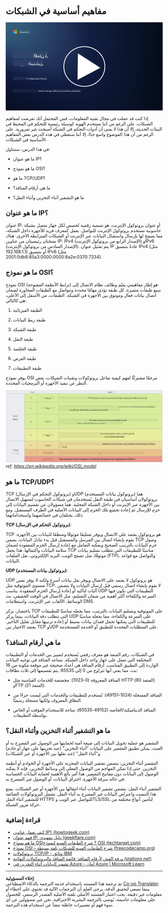 <!--
CO_OP_TRANSLATOR_METADATA:
{
  "original_hash": "252724eceeb183fb9018f88c5e1a3f0c",
  "translation_date": "2025-09-03T22:01:56+00:00",
  "source_file": "3.1 Networking key concepts.md",
  "language_code": "ar"
}
-->
# مفاهيم أساسية في الشبكات

[![شاهد الفيديو](../../translated_images/3-1_placeholder.4175b570caca311e2bfc7e19ab9e1f14144b17af49b128ea998c2a7211f49795.ar.png)](https://learn-video.azurefd.net/vod/player?id=1d8606a8-8357-4dae-8b8f-0a13c3fddd7a)

إذا كنت قد عملت في مجال تقنية المعلومات، فمن المحتمل أنك تعرضت لمفاهيم الشبكات. على الرغم من أننا نستخدم الهوية كوسيلة رئيسية للتحكم في المحيط في البيئات الحديثة، إلا أن هذا لا يعني أن أدوات التحكم في الشبكة أصبحت غير ضرورية. على الرغم من أن هذا الموضوع واسع جدًا، إلا أننا سنغطي في هذه الدرس بعض المفاهيم الأساسية في الشبكات.

في هذا الدرس، سنتناول:

- ما هو عنوان IP؟

- ما هو نموذج OSI؟

- ما هو TCP/UDP؟

- ما هي أرقام المنافذ؟

- ما هو التشفير أثناء التخزين وأثناء النقل؟

## ما هو عنوان IP؟

عنوان IP، أو عنوان بروتوكول الإنترنت، هو تسمية رقمية تُخصص لكل جهاز متصل بشبكة حاسوبية تستخدم بروتوكول الإنترنت للتواصل. يعمل كمعرف فريد للأجهزة داخل الشبكة، مما يسمح لها بإرسال واستقبال البيانات عبر الإنترنت أو الشبكات المترابطة الأخرى. هناك نسختان رئيسيتان من عناوين IP: IPv4 (الإصدار الرابع من بروتوكول الإنترنت) وIPv6 (الإصدار السادس من بروتوكول الإنترنت). يتم تمثيل عنوان IP عادةً بتنسيق IPv4 (مثل 192.168.1.1) أو بتنسيق IPv6 (مثل 2001:0db8:85a3:0000:0000:8a2e:0370:7334).

## ما هو نموذج OSI؟

نموذج OSI (ترابط الأنظمة المفتوحة) هو إطار مفاهيمي يقيّم وظائف نظام الاتصال إلى سبع طبقات متميزة. كل طبقة تؤدي مهامًا محددة وتتواصل مع الطبقات المجاورة لضمان اتصال بيانات فعال وموثوق بين الأجهزة في الشبكة. الطبقات، من الأسفل إلى الأعلى، هي كالتالي:

1. الطبقة الفيزيائية

2. طبقة ربط البيانات

3. طبقة الشبكة

4. طبقة النقل

5. طبقة الجلسة

6. طبقة العرض

7. طبقة التطبيقات

يوفر نموذج OSI مرجعًا مشتركًا لفهم كيفية تفاعل بروتوكولات وتقنيات الشبكات، بغض النظر عن تنفيذ الأجهزة أو البرمجيات المحددة.

![image](../../translated_images/osilayers.3489744e4715f50913c8f8cfe8deaccdcee6b0642bb18344496faed0abb58051.ar.png)
_ref: https://en.wikipedia.org/wiki/OSI_model_

## ما هو TCP/UDP؟

TCP (بروتوكول التحكم في الإرسال) وUDP (بروتوكول بيانات المستخدم) هما بروتوكولان أساسيان في طبقة النقل يُستخدمان في شبكات الحاسوب لتسهيل الاتصال بين الأجهزة عبر الإنترنت أو داخل الشبكة المحلية. هما مسؤولان عن تقسيم البيانات إلى حزم للإرسال ثم إعادة تجميع تلك الحزم إلى البيانات الأصلية في الطرف المستقبل. ومع ذلك، يختلفان في خصائصهما واستخداماتهما.

**TCP (بروتوكول التحكم في الإرسال)**:

TCP هو بروتوكول يعتمد على الاتصال ويوفر تسليمًا موثوقًا ومنظمًا للبيانات بين الأجهزة. يقوم بإنشاء اتصال بين المرسل والمستقبل قبل بدء تبادل البيانات. يضمن TCP وصول حزم البيانات بالترتيب الصحيح ويمكنه التعامل مع إعادة إرسال الحزم المفقودة لضمان سلامة البيانات واكتمالها. هذا يجعل TCP مناسبًا للتطبيقات التي تتطلب تسليم بيانات موثوقًا، مثل تصفح الويب، البريد الإلكتروني، نقل الملفات (FTP)، والتواصل مع قواعد البيانات.

**UDP (بروتوكول بيانات المستخدم)**:

UDP هو بروتوكول لا يعتمد على الاتصال ويوفر نقل بيانات أسرع ولكنه لا يوفر نفس مستوى الموثوقية مثل TCP. لا يقوم بإنشاء اتصال رسمي قبل إرسال البيانات ولا يتضمن آليات لتأكيد أو إعادة إرسال الحزم المفقودة. يناسب UDP التطبيقات التي تكون فيها السرعة والكفاءة أكثر أهمية من ضمان التسليم، مثل الاتصال في الوقت الحقيقي، بث الوسائط، الألعاب عبر الإنترنت، واستعلامات DNS.

باختصار، يركز TCP على الموثوقية وتسليم البيانات بالترتيب، مما يجعله مناسبًا للتطبيقات التي تتطلب دقة البيانات، بينما يركز UDP على السرعة والكفاءة، مما يجعله مناسبًا للتطبيقات التي يمكنها تحمل فقدان بيانات بسيط أو إعادة ترتيبها مقابل تقليل التأخير. يعتمد الاختيار بين TCP وUDP على المتطلبات المحددة للتطبيق أو الخدمة المستخدمة.

## ما هي أرقام المنافذ؟

في الشبكات، رقم المنفذ هو معرف رقمي يُستخدم لتمييز بين الخدمات أو التطبيقات المختلفة التي تعمل على جهاز واحد داخل الشبكة. تساعد المنافذ في توجيه البيانات الواردة إلى التطبيق المناسب. أرقام المنافذ هي أعداد صحيحة غير موقعة مكونة من 16 بت، مما يعني أنها تتراوح من 0 إلى 65535. يتم تقسيمها إلى ثلاث نطاقات:

- المنافذ المعروفة (0-1023): مخصصة للخدمات القياسية مثل HTTP (المنفذ 80) وFTP (المنفذ 21).

- المنافذ المسجلة (1024-49151): تُستخدم للتطبيقات والخدمات التي ليست جزءًا من النطاق المعروف ولكنها مسجلة رسميًا.

- المنافذ الديناميكية/الخاصة (49152-65535): متاحة للاستخدام المؤقت أو الخاص بواسطة التطبيقات.

## ما هو التشفير أثناء التخزين وأثناء النقل؟

التشفير هو عملية تحويل البيانات إلى صيغة آمنة لحمايتها من الوصول غير المصرح به أو العبث. يمكن تطبيق التشفير على البيانات "أثناء التخزين" (عند تخزينها على جهاز أو خادم) و"أثناء النقل" (عند نقلها بين الأجهزة أو عبر الشبكات).

التشفير أثناء التخزين: يتضمن تشفير البيانات المخزنة على الأجهزة أو الخوادم أو أنظمة التخزين. حتى إذا تمكن المهاجم من الوصول الفعلي إلى وسائط التخزين، فإنه لا يمكنه الوصول إلى البيانات دون مفاتيح التشفير. هذا أمر بالغ الأهمية لحماية البيانات الحساسة في حالة سرقة الأجهزة، اختراق البيانات، أو الوصول غير المصرح به.

التشفير أثناء النقل: يتضمن تشفير البيانات أثناء انتقالها بين الأجهزة أو عبر الشبكات. يمنع هذا التنصت واعتراض البيانات غير المصرح به أثناء النقل. تشمل البروتوكولات الشائعة للتشفير أثناء النقل HTTPS للتواصل عبر الويب وTLS/SSL لتأمين أنواع مختلفة من حركة مرور الشبكة.

## قراءة إضافية
- [كيف تعمل عناوين IP؟ (howtogeek.com)](https://www.howtogeek.com/341307/how-do-ip-addresses-work/)
- [فهم عنوان IP: دليل تمهيدي (geekflare.com)](https://geekflare.com/understanding-ip-address/)
- [ما هو نموذج OSI؟ شرح الطبقات السبع لنموذج OSI (techtarget.com)](https://www.techtarget.com/searchnetworking/definition/OSI)
- [نموذج OSI – شرح الطبقات السبع للشبكات بلغة بسيطة (freecodecamp.org)](https://www.freecodecamp.org/news/osi-model-networking-layers-explained-in-plain-english/)
- [بروتوكولات TCP/IP - وثائق IBM](https://www.ibm.com/docs/en/aix/7.3?topic=protocol-tcpip-protocols)
- [ورقة الغش لأرقام المنافذ: قائمة المنافذ والبروتوكولات النهائية (stationx.net)](https://www.stationx.net/common-ports-cheat-sheet/)
- [تشفير البيانات أثناء التخزين في Azure - أمان Azure | Microsoft Learn](https://learn.microsoft.com/azure/security/fundamentals/encryption-atrest?WT.mc_id=academic-96948-sayoung)

---

**إخلاء المسؤولية**:  
تم ترجمة هذا المستند باستخدام خدمة الترجمة بالذكاء الاصطناعي [Co-op Translator](https://github.com/Azure/co-op-translator). بينما نسعى لتحقيق الدقة، يرجى العلم أن الترجمات الآلية قد تحتوي على أخطاء أو معلومات غير دقيقة. يجب اعتبار المستند الأصلي بلغته الأصلية المصدر الرسمي. للحصول على معلومات حاسمة، يُوصى بالترجمة البشرية الاحترافية. نحن غير مسؤولين عن أي سوء فهم أو تفسيرات خاطئة تنشأ عن استخدام هذه الترجمة.